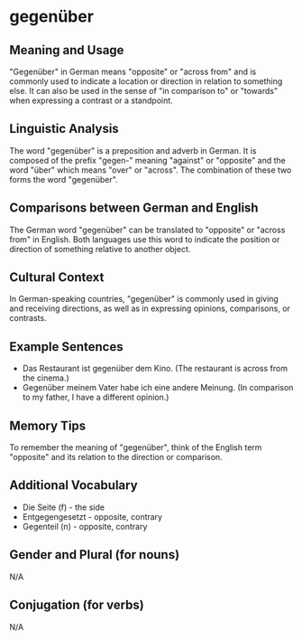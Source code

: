 # gegenüber
## Meaning and Usage
"Gegenüber" in German means "opposite" or "across from" and is commonly used to indicate a location or direction in relation to something else. It can also be used in the sense of "in comparison to" or "towards" when expressing a contrast or a standpoint.

## Linguistic Analysis
The word "gegenüber" is a preposition and adverb in German. It is composed of the prefix "gegen-" meaning "against" or "opposite" and the word "über" which means "over" or "across". The combination of these two forms the word "gegenüber".

## Comparisons between German and English
The German word "gegenüber" can be translated to "opposite" or "across from" in English. Both languages use this word to indicate the position or direction of something relative to another object.

## Cultural Context
In German-speaking countries, "gegenüber" is commonly used in giving and receiving directions, as well as in expressing opinions, comparisons, or contrasts.

## Example Sentences
- Das Restaurant ist gegenüber dem Kino. (The restaurant is across from the cinema.)
- Gegenüber meinem Vater habe ich eine andere Meinung. (In comparison to my father, I have a different opinion.)

## Memory Tips
To remember the meaning of "gegenüber", think of the English term "opposite" and its relation to the direction or comparison.

## Additional Vocabulary
- Die Seite (f) - the side
- Entgegengesetzt - opposite, contrary
- Gegenteil (n) - opposite, contrary

## Gender and Plural (for nouns)
N/A

## Conjugation (for verbs)
N/A